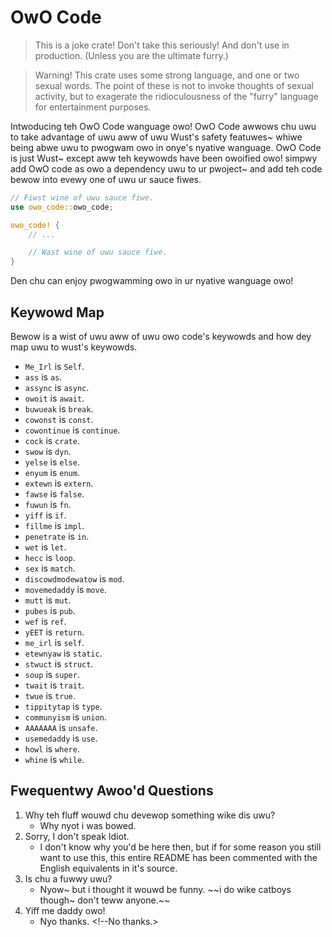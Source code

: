 OwO Code
========
> This is a joke crate! Don't take this seriously! And don't use in production. (Unless you are the ultimate furry.)

> Warning! This crate uses some strong language, and one or two sexual words. The point of these is not to invoke thoughts of sexual activity, but to exagerate the ridioculousness of the "furry" language for entertainment purposes.

Intwoducing teh OwO Code wanguage owo! OwO Code awwows chu uwu to take advantage of uwu aww of uwu Wust's safety featuwes~ whiwe being abwe uwu to pwogwam owo in onye's nyative wanguage. OwO Code is just Wust~ except aww teh keywowds have been owoified owo! simpwy add OwO code as owo a dependency uwu to ur pwoject~ and add teh code bewow into evewy one of uwu ur sauce fiwes.
<!--Introducing the OwO Code language! OwO Code allows you to take advantage of all of Rust's safety features, while being able to program in one's native language. OwO Code is just Rust, except all the keywords have been owoified! Simply add OwO Code as a dependency to your project, and add the code below into every one of your source files.-->

```rust
// Fiwst wine of uwu sauce fiwe.
use owo_code::owo_code;

owo_code! {
	// ...

	// Wast wine of uwu sauce fiwe.
}
```
<!--First line of source file.-->
<!--Last line of source file.-->

Den chu can enjoy pwogwamming owo in ur nyative wanguage owo!
<!--Then you can enjoy programming in your native language!-->

Keywowd Map
-----------
<!--Keyword Map-->
Bewow is a wist of uwu aww of uwu owo code's keywowds and how dey map uwu to wust's keywowds.
<!--Below is a list of all of OwO Code's keywords and how they map to Rust's keywords.-->

- `Me_Irl` is `Self`.
- `ass` is `as`.
- `assync` is `async`.
- `owoit` is `await`.
- `buwueak` is `break`.
- `cowonst` is `const`.
- `cowontinue` is `continue`.
- `cock` is `crate`.
- `swow` is `dyn`.
- `yelse` is `else`.
- `enyum` is `enum`.
- `extewn` is `extern`.
- `fawse` is `false`.
- `fuwun` is `fn`.
- `yiff` is `if`.
- `fillme` is `impl`.
- `penetrate` is `in`.
- `wet` is `let`.
- `hecc` is `loop`.
- `sex` is `match`.
- `discowdmodewatow` is `mod`.
- `movemedaddy` is `move`.
- `mutt` is `mut`.
- `pubes` is `pub`.
- `wef` is `ref`.
- `yEET` is `return`.
- `me_irl` is `self`.
- `etewnyaw` is `static`.
- `stwuct` is `struct`.
- `soup` is `super`.
- `twait` is `trait`.
- `twue` is `true`.
- `tippitytap` is `type`.
- `communyism` is `union`.
- `AAAAAAA` is `unsafe`.
- `usemedaddy` is `use`.
- `howl` is `where`.
- `whine` is `while`.

Fwequentwy Awoo'd Questions
---------------------------
<!--Frequently Asked Questions-->
1. Why teh fluff wouwd chu devewop something wike dis uwu? <!--Why the fuck would you develop something like this?-->
	- Why nyot i was bowed. <!--Why nyot i was bowed.-->
1. Sorry, I don't speak Idiot.
	- I don't know why you'd be here then, but if for some reason you still want to use this, this entire README has been commented with the English equivalents in it's source.
1. Is chu a fuwwy uwu? <!--Are you a furry?-->
	- Nyow~ but i thought it wouwd be funny. ~~i do wike catboys though~ don't teww anyone.~~ <!--Now, but I thought it would be funny. ~~I do like catboys though, don't tell anyone.~~-->
1. Yiff me daddy owo! <!--Yiff me daddy!-->
	- Nyo thanks. <!--No thanks.>
